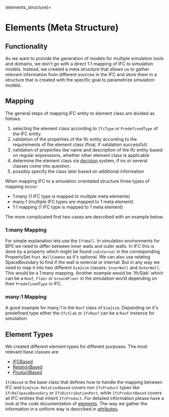 (elements_structure)=

# Elements (Meta Structure)

## Functionality

As we want to provide the generation of models for multiple simulation tools and
domains, we don't go with a direct 1:1 mapping of IFC to simulation models.
Instead, we created a meta structure that allows us to gather relevant
information from different sources in the IFC and store them in a structure that
is created with the specific goal to parametrize simulation models.

## Mapping

The general steps of mapping IFC entity to element class are divided as follows.

1. selecting the element class according to `IfcType` or `PredefinedType` of the
   IFC
   entity.
2. validation of the properties of the Ifc entity according to the requirements
   of the element class (final, if validation successful)
3. validation of properties like name and description of the Ifc entity based on
   regular expressions, whether other element class is applicable
4. determine the element class via [decision](decisions) system, if no or
   several classes come into question.
5. possibly specify the class later based on additional information

When mapping IFC to a simulation orientated structure three types of mapping
occur:

* 1:many (1 IFC type is mapped to multiple meta elements)
* many:1 (multiple IFC types are mapped to 1 meta element)
* 1:1 mapping (1 IFC type is mapped to 1 meta element)

The more complicated first two cases are described with an example below.

### 1:many Mapping

For simple explanation lets use the `IfcWall`. In simulation environments for
BPS we need to differ between inner walls and outer walls. In IFC this is done
by a property which might be found `isExternal` in the corresponding
PropertySet `Pset_WallCommon` as it's optional. We can also use relating
SpaceBoundary to find if the wall is external or internal. But in any way we
need to map it into two different `bim2sim` classes: `InnerWall`
and `OuterWall`.
This would be a 1:many mapping. Another example would be 'IfcSlab' which can be
a `Roof`, `Floor` or `GroundFloor` in the simulation world depending on their
`PredefinedType` in IFC.

### many:1 Mapping

A good example for many:1 is the `Roof` class of `bim2sim`. Depending on it's
predefined type either the `IfcSlab` or `IfcRoof` can be a `Roof` instance for
simulation.

## Element Types

We created different element types for different purposes. The most relevant
base classes are:

* [IFCBased](IFCBased)
* [RelationBased](RelationBased)
* [ProductBased](ProductBased)

`IfcBased` is the base class that defines how to handle the mapping between IFC
and `bim2sim`.
`RelationBased` covers non `IfcProduct` types like `IfcRelSpaceBoundary`
or `IfcDistributionPort`, while `IfcProductBased` covers all IFC entities that
inherit `IfcProduct`.
For detailed information please have a look at the code documentation
of [elements](element). The way we gather the information in a uniform way is
described in [attributes](attributes).
